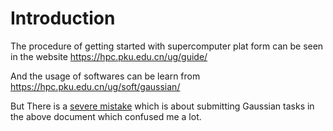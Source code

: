 # Introduction
The procedure of getting started with supercomputer plat form can be seen in the website https://hpc.pku.edu.cn/ug/guide/

And the usage of softwares can be learn from https://hpc.pku.edu.cn/ug/soft/gaussian/

But There is a [severe mistake](../Gaussian%20and%20GaussView/README.md) which is about submitting Gaussian tasks in the above document which confused me a lot.

